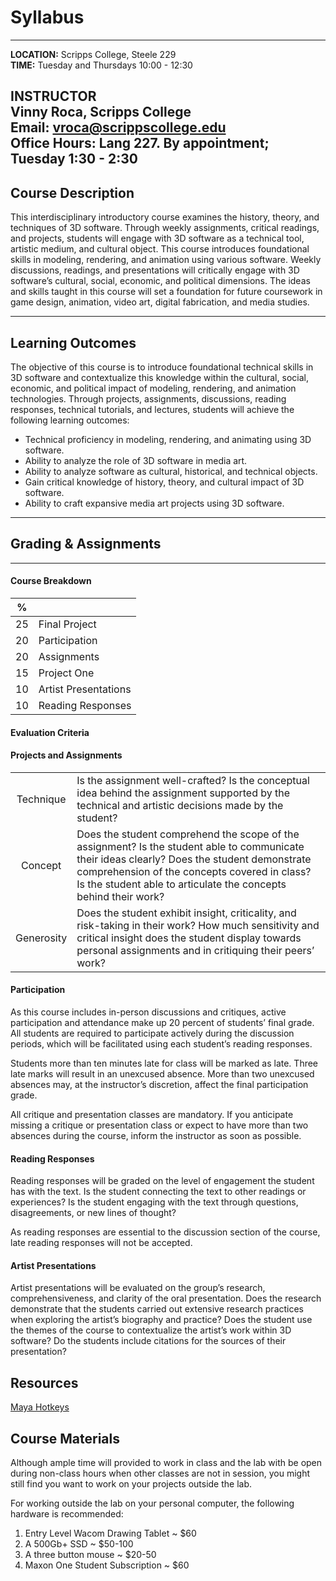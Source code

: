 
 <link rel="stylesheet" type="text/css" href="extra.css">
 
# Syllabus


---
**LOCATION:** Scripps College, Steele 229  
**TIME:** Tuesday and Thursdays 10:00 - 12:30

**INSTRUCTOR**  
Vinny Roca, Scripps College  
Email: vroca@scrippscollege.edu  
Office Hours: Lang 227. By appointment; Tuesday 1:30 - 2:30
---
## Course Description

This interdisciplinary introductory course examines the history, theory, and techniques of 3D software. Through weekly assignments, critical readings, and projects, students will engage with 3D software as a technical tool, artistic medium, and cultural object. This course introduces foundational skills in modeling, rendering, and animation using various software. Weekly discussions, readings, and presentations will critically engage with 3D software’s cultural, social, economic, and political dimensions. The ideas and skills taught in this course will set a foundation for future coursework in game design, animation, video art, digital fabrication, and media studies.

---

## Learning Outcomes

The objective of this course is to introduce foundational technical skills in 3D software and contextualize this knowledge within the cultural,  social, economic, and political impact of modeling, rendering, and animation technologies. Through projects, assignments, discussions, reading responses, technical tutorials, and lectures, students will achieve the following learning outcomes:

- Technical proficiency in modeling, rendering, and animating using 3D software.
- Ability to analyze the role of 3D software in media art.
- Ability to analyze software as cultural, historical, and technical objects.
- Gain critical knowledge of history, theory, and cultural impact of 3D software.
- Ability to craft expansive media art projects using 3D software.

---
## Grading & Assignments
---
#### **Course Breakdown**

|%||
|:---:|---|
|25| Final Project|
|20|Participation|
|20|Assignments|
|15|Project One|
|10|Artist Presentations|
|10|Reading Responses|

#### **Evaluation Criteria**
#### Projects and Assignments

|||
|:---:|---|
|Technique| Is the assignment well-crafted? Is the conceptual idea behind the assignment supported by the technical and artistic decisions made by the student?|
|Concept|Does the student comprehend the scope of the assignment? Is the student able to communicate their ideas clearly? Does the student demonstrate comprehension of the concepts covered in class? Is the student able to articulate the concepts behind their work?|
|Generosity|Does the student exhibit insight, criticality, and risk-taking in their work? How much sensitivity and critical insight does the student display towards personal assignments and in critiquing their peers’ work?|

#### Participation

As this course includes in-person discussions and critiques, active participation and attendance make up 20 percent of students’ final grade. All students are required to participate actively during the discussion periods, which will be facilitated using each student’s reading responses.

Students more than ten minutes late for class will be marked as late. Three late marks will result in an unexcused absence. More than two unexcused absences may, at the instructor’s discretion, affect the final participation grade.

All critique and presentation classes are mandatory. If you anticipate missing a critique or presentation class or expect to have more than two absences during the course, inform the instructor as soon as possible.

#### Reading Responses

Reading responses will be graded on the level of engagement the student has with the text. Is the student connecting the text to other readings or experiences? Is the student engaging with the text through questions, disagreements, or new lines of thought?

As reading responses are essential to the discussion section of the course, late reading responses will not be accepted.

#### Artist Presentations

Artist presentations will be evaluated on the group’s research, comprehensiveness, and clarity of the oral presentation. Does the research demonstrate that the students carried out extensive research practices when exploring the artist’s biography and practice? Does the student use the themes of the course to contextualize the artist’s work within 3D software? Do the students include citations for the sources of their presentation?

## Resources

[Maya Hotkeys](https://www.autodesk.com/shortcuts/maya)

## Course Materials

Although ample time will provided to work in class and the lab with be open during non-class hours when other classes are not in session, you might still find you want to work on your projects outside the lab.

For working outside the lab on your personal computer, the following hardware is recommended:

1. Entry Level Wacom Drawing Tablet ~ $60
2. A 500Gb+ SSD ~ $50-100
3. A three button mouse ~ $20-50
4. Maxon One Student Subscription ~ $60
